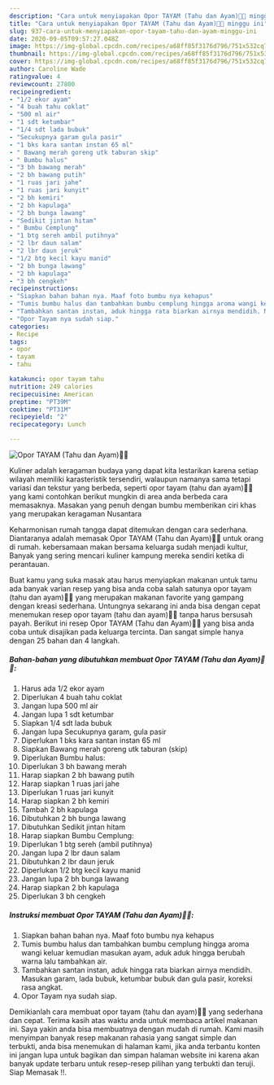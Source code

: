 ```yaml
---
description: "Cara untuk menyiapakan Opor TAYAM (Tahu dan Ayam)🐔🐓 minggu ini"
title: "Cara untuk menyiapakan Opor TAYAM (Tahu dan Ayam)🐔🐓 minggu ini"
slug: 937-cara-untuk-menyiapakan-opor-tayam-tahu-dan-ayam-minggu-ini
date: 2020-09-05T09:57:27.048Z
image: https://img-global.cpcdn.com/recipes/a68ff85f3176d796/751x532cq70/opor-tayam-tahu-dan-ayam🐔🐓-foto-resep-utama.jpg
thumbnail: https://img-global.cpcdn.com/recipes/a68ff85f3176d796/751x532cq70/opor-tayam-tahu-dan-ayam🐔🐓-foto-resep-utama.jpg
cover: https://img-global.cpcdn.com/recipes/a68ff85f3176d796/751x532cq70/opor-tayam-tahu-dan-ayam🐔🐓-foto-resep-utama.jpg
author: Caroline Wade
ratingvalue: 4
reviewcount: 27800
recipeingredient:
- "1/2 ekor ayam"
- "4 buah tahu coklat"
- "500 ml air"
- "1 sdt ketumbar"
- "1/4 sdt lada bubuk"
- "Secukupnya garam gula pasir"
- "1 bks kara santan instan 65 ml"
- " Bawang merah goreng utk taburan skip"
- " Bumbu halus"
- "3 bh bawang merah"
- "2 bh bawang putih"
- "1 ruas jari jahe"
- "1 ruas jari kunyit"
- "2 bh kemiri"
- "2 bh kapulaga"
- "2 bh bunga lawang"
- "Sedikit jintan hitam"
- " Bumbu Cemplung"
- "1 btg sereh ambil putihnya"
- "2 lbr daun salam"
- "2 lbr daun jeruk"
- "1/2 btg kecil kayu manid"
- "2 bh bunga lawang"
- "2 bh kapulaga"
- "3 bh cengkeh"
recipeinstructions:
- "Siapkan bahan bahan nya. Maaf foto bumbu nya kehapus"
- "Tumis bumbu halus dan tambahkan bumbu cemplung hingga aroma wangi keluar kemudian masukan ayam, aduk aduk hingga berubah warna lalu tambahkan air."
- "Tambahkan santan instan, aduk hingga rata biarkan airnya mendidih. Masukan garam, lada bubuk, ketumbar bubuk dan gula pasir, koreksi rasa angkat."
- "Opor Tayam nya sudah siap."
categories:
- Recipe
tags:
- opor
- tayam
- tahu

katakunci: opor tayam tahu 
nutrition: 249 calories
recipecuisine: American
preptime: "PT39M"
cooktime: "PT31M"
recipeyield: "2"
recipecategory: Lunch

---
```



![Opor TAYAM (Tahu dan Ayam)🐔🐓](https://img-global.cpcdn.com/recipes/a68ff85f3176d796/751x532cq70/opor-tayam-tahu-dan-ayam🐔🐓-foto-resep-utama.jpg)

Kuliner adalah keragaman budaya yang dapat kita lestarikan karena setiap wilayah memiliki karasteristik tersendiri, walaupun namanya sama tetapi variasi dan tekstur yang berbeda, seperti opor tayam (tahu dan ayam)🐔🐓 yang kami contohkan berikut mungkin di area anda berbeda cara memasaknya. Masakan yang penuh dengan bumbu memberikan ciri khas yang merupakan keragaman Nusantara



Keharmonisan rumah tangga dapat ditemukan dengan cara sederhana. Diantaranya adalah memasak Opor TAYAM (Tahu dan Ayam)🐔🐓 untuk orang di rumah. kebersamaan makan bersama keluarga sudah menjadi kultur, Banyak yang sering mencari kuliner kampung mereka sendiri ketika di perantauan.

Buat kamu yang suka masak atau harus menyiapkan makanan untuk tamu ada banyak varian resep yang bisa anda coba salah satunya opor tayam (tahu dan ayam)🐔🐓 yang merupakan makanan favorite yang gampang dengan kreasi sederhana. Untungnya sekarang ini anda bisa dengan cepat menemukan resep opor tayam (tahu dan ayam)🐔🐓 tanpa harus bersusah payah.
Berikut ini resep Opor TAYAM (Tahu dan Ayam)🐔🐓 yang bisa anda coba untuk disajikan pada keluarga tercinta. Dan sangat simple hanya dengan 25 bahan dan 4 langkah.


<!--inarticleads1-->

##### Bahan-bahan yang dibutuhkan membuat Opor TAYAM (Tahu dan Ayam)🐔🐓:

1. Harus ada 1/2 ekor ayam
1. Diperlukan 4 buah tahu coklat
1. Jangan lupa 500 ml air
1. Jangan lupa 1 sdt ketumbar
1. Siapkan 1/4 sdt lada bubuk
1. Jangan lupa Secukupnya garam, gula pasir
1. Diperlukan 1 bks kara santan instan 65 ml
1. Siapkan  Bawang merah goreng utk taburan (skip)
1. Diperlukan  Bumbu halus:
1. Diperlukan 3 bh bawang merah
1. Harap siapkan 2 bh bawang putih
1. Harap siapkan 1 ruas jari jahe
1. Diperlukan 1 ruas jari kunyit
1. Harap siapkan 2 bh kemiri
1. Tambah 2 bh kapulaga
1. Dibutuhkan 2 bh bunga lawang
1. Dibutuhkan Sedikit jintan hitam
1. Harap siapkan  Bumbu Cemplung:
1. Diperlukan 1 btg sereh (ambil putihnya)
1. Jangan lupa 2 lbr daun salam
1. Dibutuhkan 2 lbr daun jeruk
1. Diperlukan 1/2 btg kecil kayu manid
1. Jangan lupa 2 bh bunga lawang
1. Harap siapkan 2 bh kapulaga
1. Diperlukan 3 bh cengkeh




<!--inarticleads2-->

##### Instruksi membuat  Opor TAYAM (Tahu dan Ayam)🐔🐓:

1. Siapkan bahan bahan nya. Maaf foto bumbu nya kehapus
1. Tumis bumbu halus dan tambahkan bumbu cemplung hingga aroma wangi keluar kemudian masukan ayam, aduk aduk hingga berubah warna lalu tambahkan air.
1. Tambahkan santan instan, aduk hingga rata biarkan airnya mendidih. Masukan garam, lada bubuk, ketumbar bubuk dan gula pasir, koreksi rasa angkat.
1. Opor Tayam nya sudah siap.




Demikianlah cara membuat opor tayam (tahu dan ayam)🐔🐓 yang sederhana dan cepat. Terima kasih atas waktu anda untuk membaca artikel makanan ini. Saya yakin anda bisa membuatnya dengan mudah di rumah. Kami masih menyimpan banyak resep makanan rahasia yang sangat simple dan terbukti, anda bisa menemukan di halaman kami, jika anda terbantu konten ini jangan lupa untuk bagikan dan simpan halaman website ini karena akan banyak update terbaru untuk resep-resep pilihan yang terbukti dan teruji. Siap Memasak !!. 
